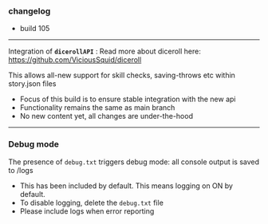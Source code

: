 ### changelog
* build 105

-----

Integration of **`dicerollAPI`** :
Read more about diceroll here: https://github.com/ViciousSquid/diceroll

This allows all-new support for skill checks, saving-throws etc within story.json files

* Focus of this build is to ensure stable integration with the new api
* Functionality remains the same as main branch
* No new content yet, all changes are under-the-hood

-----

### **Debug mode** 
The presence of `debug.txt` triggers debug mode: all console output is saved to /logs

* This has been included by default. This means logging on ON by default.
* To disable logging, delete the `debug.txt` file
* Please include logs when error reporting

